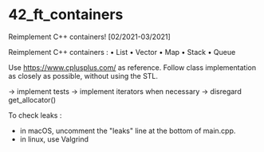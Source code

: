 # 42_ft_containers
Reimplement C++ containers!
[02/2021-03/2021]

Reimplement C++ containers :
• List
• Vector
• Map
• Stack
• Queue


Use https://www.cplusplus.com/ as reference. Follow class implementation as closely as possible, without using the STL.

-> implement tests
-> implement iterators when necessary
-> disregard get_allocator()


To check leaks :
- in macOS, uncomment the "leaks" line at the bottom of main.cpp.
- in linux, use Valgrind